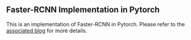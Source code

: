 ## Faster-RCNN Implementation in Pytorch

This is an implementation of Faster-RCNN in Pytorch.
Please refer to the [associated blog](https://medium.com/p/11acfff216b0) for more details.